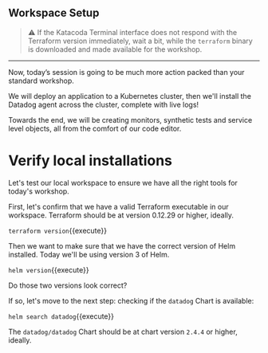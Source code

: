 ## Workspace Setup

> ⚠️ If the Katacoda Terminal interface does not respond with the Terraform version immediately, wait a bit, while the `terraform` binary is downloaded and made available for the workshop.

---

Now, today’s session is going to be much more action packed than your standard workshop.

We will deploy an application to a Kubernetes cluster, then we'll install the Datadog agent across
the cluster, complete with live logs!

Towards the end, we will be creating monitors, synthetic tests and service level objects, all from the comfort of our code editor.

# Verify local installations

Let's test our local workspace to ensure we have all the right tools for today's workshop.

First, let's confirm that we have a valid Terraform executable in our workspace.
Terraform should be at version 0.12.29 or higher, ideally.

`terraform version`{{execute}}

Then we want to make sure that we have the correct version of Helm installed. Today we'll be using version 3 of Helm.

`helm version`{{execute}}

Do those two versions look correct?

If so, let's move to the next step: checking if the `datadog` Chart is available:

`helm search datadog`{{execute}}

The `datadog/datadog` Chart should be at chart version `2.4.4` or higher, ideally.
